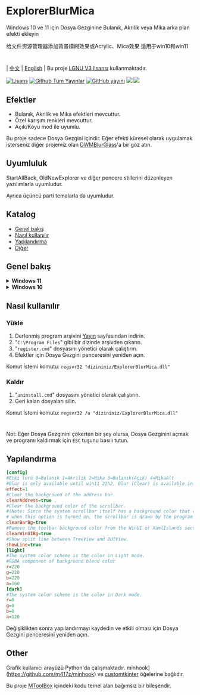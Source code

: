 # ExplorerBlurMica
Windows 10 ve 11 için Dosya Gezginine Bulanık, Akrilik veya Mika arka plan efekti ekleyin

给文件资源管理器添加背景模糊效果或Acrylic、Mica效果 适用于win10和win11
#
| [中文](/README_ZH.md) | [English](/README.md) |
Bu proje [LGNU V3 lisansı](/COPYING.LESSER) kullanmaktadır.

[![Lisans](https://img.shields.io/github/license/Maplespe/ExplorerBlurMica.svg)](https://www.gnu.org/licenses/lgpl-3.0.en.html)
[![Github Tüm Yayınlar](https://img.shields.io/github/downloads/Maplespe/ExplorerBlurMica/total.svg)](https://github.com/Maplespe/ExplorerBlurMica/releases)
[![GitHub yayını](https://img.shields.io/github/release/Maplespe/ExplorerBlurMica.svg)](https://github.com/Maplespe/ExplorerBlurMica/releases/latest)
<img src="https://img.shields.io/badge/language-c++-F34B7D.svg"/>
<img src="https://img.shields.io/github/last-commit/Maplespe/ExplorerBlurMica.svg"/>  

## Efektler
* Bulanık, Akrilik ve Mika efektleri mevcuttur.
* Özel karışım renkleri mevcuttur.
* Açık/Koyu mod ile uyumlu.

Bu proje sadece Dosya Gezgini içindir. Eğer efekti küresel olarak uygulamak isterseniz diğer projemiz olan [DWMBlurGlass](https://github.com/Maplespe/DWMBlurGlass)'a bir göz atın.

## Uyumluluk
StartAllBack, OldNewExplorer ve diğer pencere stillerini düzenleyen yazılımlarla uyumludur.

Ayrıca üçüncü parti temalarla da uyumludur.

## Katalog
- [Genel bakış](#overview)
- [Nasıl kullanılır](#how-to-use)
- [Yapılandırma](#config)
- [Diğer](#other)

## Genel bakış
<details><summary><b>Windows 11</b></summary>

23H2 WinUI3
```ini
[config]
effect=1
clearBarBg=true
clearAddress=true
clearWinUIBg=true
[light]
r=255
g=255
b=255
a=200
....
```
![image](https://github.com/Maplespe/ExplorerBlurMica/blob/main/screenshot/012949.png)

Koyu Mod
```ini
[config]
effect=2
clearBarBg=true
clearAddress=true
clearWinUIBg=true
```
![image](https://github.com/Maplespe/ExplorerBlurMica/blob/main/screenshot/013256.png)

22H2 XamlIslands
```ini
[config]
effect=1
clearBarBg=true
clearAddress=true
clearWinUIBg=true
[light]
r=255
g=255
b=255
a=200
....
```
![image](https://github.com/Maplespe/ExplorerBlurMica/blob/main/screenshot/152834.png)

```ini
[config]
effect=1
clearBarBg=true
clearAddress=true
clearWinUIBg=false
[light]
r=255
g=255
b=255
a=200
....
```
![image](https://github.com/Maplespe/ExplorerBlurMica/blob/main/screenshot/152929.png)

</details>

<details><summary><b>Windows 10</b></summary>

```ini
[config]
effect=1
clearBarBg=true
clearAddress=true
clearWinUIBg=false
[light]
r=222
g=222
b=222
a=200
```
![image](https://github.com/Maplespe/ExplorerBlurMica/blob/main/screenshot/230909.png)

</details>

## Nasıl kullanılır

### Yükle
1. Derlenmiş program arşivini [Yayın](https://github.com/Maplespe/ExplorerBlurMica/releases) sayfasından indirin.
2. "`C:\Program Files`" gibi bir dizinde arşivden çıkarın.
3. "`register.cmd`" dosyasını yönetici olarak çalıştırın.
4. Efektler için Dosya Gezgini penceresini yeniden açın.

Komut İstemi komutu: `regsvr32 "dizininiz/ExplorerBlurMica.dll"`

### Kaldır
1. "`uninstall.cmd`" dosyasını yönetici olarak çalıştırın.
2. Geri kalan dosyaları silin.

Komut İstemi komutu: `regsvr32 /u "dizininiz/ExplorerBlurMica.dll"`

#
Not: Eğer Dosya Gezginini çökerten bir şey olursa, Dosya Gezginini açmak ve programı kaldırmak için `ESC` tuşunu basılı tutun.

## Yapılandırma
``` ini
[config]
#Etki türü 0=Bulanık 1=Akrilik 2=Mika 3=Bulanık(Açık) 4=MikaAlt
#Blur is only available until win11 22h2, Blur (Clear) is available in both win10 and win11, Mica is win11 only.
effect=1
#Clear the background of the address bar.
clearAddress=true
#Clear the background color of the scrollbar.
#(Note: Since the system scrollbar itself has a background color that cannot be removed,
# when this option is turned on, the scrollbar is drawn by the program and the style may be different from the system).
clearBarBg=true
#Remove the toolbar background color from the WinUI or XamlIslands section of Windows 11.
clearWinUIBg=true
#Show split line between TreeView and DUIView.
showLine=true
[light]
#The system color scheme is the color in Light mode.
#RGBA component of background blend color
r=220
g=220
b=220
a=160
[dark]
#The system color scheme is the color in Dark mode.
r=0
g=0
b=0
a=120
```

Değişiklikten sonra yapılandırmayı kaydedin ve etkili olması için Dosya Gezgini penceresini yeniden açın.

## Other
Grafik kullanıcı arayüzü Python'da çalışmaktadır.
minhook](https://github.com/m417z/minhook) ve [customtkinter](https://github.com/TomSchimansky/CustomTkinter) öğelerine bağlıdır.

Bu proje [MToolBox](https://winmoes.com/tools/12948.html) içindeki kodu temel alan bağımsız bir bileşendir.
